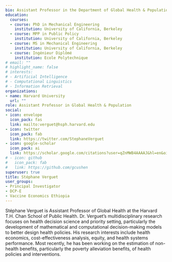 ```yaml
---
bio: Assistant Professor in the Department of Global Health & Population at Harvard University's T.H. Chan School of Public Health
education:
  courses:
  - course: PhD in Mechanical Engineering
    institution: University of California, Berkeley
  - course: MPP in Public Policy
    institution: University of California, Berkeley
  - course: MS in Mechanical Engineering
    institution: University of California, Berkeley
  - course: Ingénieur Diplômé
    institution: Ecole Polytechnique
# email: ""
# highlight_name: false
# interests:
# - Artificial Intelligence
# - Computational Linguistics
# - Information Retrieval
organizations:
- name: Harvard University
  url: ""
role: Assistant Professor in Global Health & Population
social:
- icon: envelope
  icon_pack: fas
  link: mailto:verguet@hsph.harvard.edu
- icon: twitter
  icon_pack: fab
  link: https://twitter.com/StephaneVerguet
- icon: google-scholar
  icon_pack: ai
  link: https://scholar.google.com/citations?user=qZnMWB4AAAAJ&hl=en&oi=ao
# - icon: github
#   icon_pack: fab
#   link: https://github.com/gcushen
superuser: true
title: Stéphane Verguet
user_groups:
- Principal Investigator
- DCP-E
- Vaccine Economics Ethiopia
---
```


Stéphane Verguet is Assistant Professor of Global Health at the Harvard T.H. Chan School of Public Health. Dr. Verguet’s multidisciplinary research focuses on health decision science and priority setting, particularly the development of mathematical and computational decision-making models to better design health policies. His research interests include health economics, cost-effectiveness analysis, equity, and health systems performance. Most recently, he has been working on the estimation of non-health benefits, particularly the poverty alleviation benefits, of health policies and interventions.
